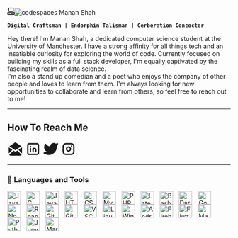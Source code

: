 <svg xmlns="http://www.w3.org/2000/svg" viewBox="0 0 16 16" width="16" height="16"><path d="M0 11.25c0-.966.784-1.75 1.75-1.75h12.5c.966 0 1.75.784 1.75 1.75v3A1.75 1.75 0 0 1 14.25 16H1.75A1.75 1.75 0 0 1 0 14.25Zm2-9.5C2 .784 2.784 0 3.75 0h8.5C13.216 0 14 .784 14 1.75v5a1.75 1.75 0 0 1-1.75 1.75h-8.5A1.75 1.75 0 0 1 2 6.75Zm1.75-.25a.25.25 0 0 0-.25.25v5c0 .138.112.25.25.25h8.5a.25.25 0 0 0 .25-.25v-5a.25.25 0 0 0-.25-.25Zm-2 9.5a.25.25 0 0 0-.25.25v3c0 .138.112.25.25.25h12.5a.25.25 0 0 0 .25-.25v-3a.25.25 0 0 0-.25-.25Z"></path><path d="M7 12.75a.75.75 0 0 1 .75-.75h4.5a.75.75 0 0 1 0 1.5h-4.5a.75.75 0 0 1-.75-.75Zm-4 0a.75.75 0 0 1 .75-.75h.5a.75.75 0 0 1 0 1.5h-.5a.75.75 0 0 1-.75-.75Z"></path></svg>![codespaces](https://github.com/notmananshah/notmananshah/assets/106755658/b45e9f60-33bf-4771-bc5d-a53fefe5ca46)
   Manan Shah 


**`Digital Craftsman | Endorphin Talisman | Cerberation Concocter`**

Hey there! I'm Manan Shah, a dedicated computer science student at the University of Manchester. I have a strong affinity for all things tech and an insatiable curiosity for exploring the world of code. Currently focused on building my skills as a full stack developer, I'm equally captivated by the fascinating realm of data science. <br>
I'm also a stand up comedian and a poet who enjoys the company of other people and loves to learn from them. I'm always looking for new opportunities to collaborate and learn from others, so feel free to reach out to me!

---

## How To Reach Me

<!-- 
- Add mailto
- Add LinkedIn
- Add Twitter
- Add Instagram
 -->
 
<a href="mailto:manan.shah@student.manchester.ac.uk"><svg xmlns="http://www.w3.org/2000/svg" class="icon icon-tabler icon-tabler-mail-opened-filled" width="36" height="36" viewBox="0 0 24 24" stroke-width="2" stroke="currentColor" fill="none" stroke-linecap="round" stroke-linejoin="round">
   <path stroke="none" d="M0 0h24v24H0z" fill="none"></path>
   <path d="M14.872 14.287l6.522 6.52a2.996 2.996 0 0 1 -2.218 1.188l-.176 .005h-14a2.995 2.995 0 0 1 -2.394 -1.191l6.521 -6.522l2.318 1.545l.116 .066a1 1 0 0 0 .878 0l.116 -.066l2.317 -1.545z" stroke-width="0" fill="currentColor"></path>
   <path d="M2 9.535l5.429 3.62l-5.429 5.43z" stroke-width="0" fill="currentColor"></path>
   <path d="M22 9.535v9.05l-5.43 -5.43z" stroke-width="0" fill="currentColor"></path>
   <path d="M12.44 2.102l.115 .066l8.444 5.629l-8.999 6l-9 -6l8.445 -5.63a1 1 0 0 1 .994 -.065z" stroke-width="0" fill="currentColor"></path>
</svg></a>
<a href ="https://www.linkedin.com/in/notmananshah/"><svg xmlns="http://www.w3.org/2000/svg" class="icon icon-tabler icon-tabler-brand-linkedin" width="36" height="36" viewBox="0 0 24 24" stroke-width="2" stroke="currentColor" fill="none" stroke-linecap="round" stroke-linejoin="round">
   <path stroke="none" d="M0 0h24v24H0z" fill="none"></path>
   <path d="M4 4m0 2a2 2 0 0 1 2 -2h12a2 2 0 0 1 2 2v12a2 2 0 0 1 -2 2h-12a2 2 0 0 1 -2 -2z"></path>
   <path d="M8 11l0 5"></path>
   <path d="M8 8l0 .01"></path>
   <path d="M12 16l0 -5"></path>
   <path d="M16 16v-3a2 2 0 0 0 -4 0"></path>
</svg></a>
<a href = "tiwtter.com/notmananshah" ><svg xmlns="http://www.w3.org/2000/svg" class="icon icon-tabler icon-tabler-brand-twitter-filled" width="36" height="36" viewBox="0 0 24 24" stroke-width="2" stroke="currentColor" fill="none" stroke-linecap="round" stroke-linejoin="round">
   <path stroke="none" d="M0 0h24v24H0z" fill="none"></path>
   <path d="M14.058 3.41c-1.807 .767 -2.995 2.453 -3.056 4.38l-.002 .182l-.243 -.023c-2.392 -.269 -4.498 -1.512 -5.944 -3.531a1 1 0 0 0 -1.685 .092l-.097 .186l-.049 .099c-.719 1.485 -1.19 3.29 -1.017 5.203l.03 .273c.283 2.263 1.5 4.215 3.779 5.679l.173 .107l-.081 .043c-1.315 .663 -2.518 .952 -3.827 .9c-1.056 -.04 -1.446 1.372 -.518 1.878c3.598 1.961 7.461 2.566 10.792 1.6c4.06 -1.18 7.152 -4.223 8.335 -8.433l.127 -.495c.238 -.993 .372 -2.006 .401 -3.024l.003 -.332l.393 -.779l.44 -.862l.214 -.434l.118 -.247c.265 -.565 .456 -1.033 .574 -1.43l.014 -.056l.008 -.018c.22 -.593 -.166 -1.358 -.941 -1.358l-.122 .007a.997 .997 0 0 0 -.231 .057l-.086 .038a7.46 7.46 0 0 1 -.88 .36l-.356 .115l-.271 .08l-.772 .214c-1.336 -1.118 -3.144 -1.254 -5.012 -.554l-.211 .084z" stroke-width="0" fill="currentColor"></path>
</svg></a>
<a href = "instagram.com/notmananshah"><svg xmlns="http://www.w3.org/2000/svg" class="icon icon-tabler icon-tabler-brand-instagram" width="36" height="36" viewBox="0 0 24 24" stroke-width="2" stroke="currentColor" fill="none" stroke-linecap="round" stroke-linejoin="round">
   <path stroke="none" d="M0 0h24v24H0z" fill="none"></path>
   <path d="M4 4m0 4a4 4 0 0 1 4 -4h8a4 4 0 0 1 4 4v8a4 4 0 0 1 -4 4h-8a4 4 0 0 1 -4 -4z"></path>
   <path d="M12 12m-3 0a3 3 0 1 0 6 0a3 3 0 1 0 -6 0"></path>
   <path d="M16.5 7.5l0 .01"></path>
</svg></a>

---

### 🧰 Languages and Tools

<img align="left" alt="Java" width="30px" style="padding-right:10px;" src="https://cdn.jsdelivr.net/gh/devicons/devicon/icons/java/java-original.svg"/>
<img align="left" alt="C" width="30px" style="padding-right:10px;" src="https://cdn.jsdelivr.net/gh/devicons/devicon/icons/c/c-line.svg" />
<img align="left" alt="JavaScript" width="30px" style="padding-right:10px;" src="https://cdn.jsdelivr.net/gh/devicons/devicon/icons/javascript/javascript-original.svg" />
<img align="left" alt="HTML" width="30px" style="padding-right:10px;" src="https://cdn.jsdelivr.net/gh/devicons/devicon/icons/html5/html5-plain.svg" />
<img align="left" alt="CSS" width="30px" style="padding-right:10px;" src="https://cdn.jsdelivr.net/gh/devicons/devicon/icons/css3/css3-plain.svg" />
<img align="left" alt="MySQL" width="30px" style="padding-right:10px;" src="https://cdn.jsdelivr.net/gh/devicons/devicon/icons/mysql/mysql-original.svg" />
<img align="left" alt="PHP" width="30px" style="padding-right:10px;" src="https://cdn.jsdelivr.net/gh/devicons/devicon/icons/php/php-plain.svg" />
<img align="left" alt="Latex" width="30px" style="padding-right:10px;" src="https://cdn.jsdelivr.net/gh/devicons/devicon/icons/latex/latex-original.svg" />
<img align="left" alt="Bash" width="30px" style="padding-right:10px;" src="https://cdn.jsdelivr.net/gh/devicons/devicon/icons/bash/bash-original.svg" />
<img align="left" alt="Dart" width="30px" style="padding-right:10px;" src="https://cdn.jsdelivr.net/gh/devicons/devicon/icons/dart/dart-original.svg" />
<img align="left" alt="GoLang" width="30px" style="padding-right:10px;" src="https://cdn.jsdelivr.net/gh/devicons/devicon/icons/go/go-original-wordmark.svg" />
<img align="left" alt="Node.js" width="30px" style="padding-right:10px;" src="https://cdn.jsdelivr.net/gh/devicons/devicon/icons/nodejs/nodejs-original-wordmark.svg" />
<img align="left" alt="React.js" width="30px" style="padding-right:10px;" src="https://cdn.jsdelivr.net/gh/devicons/devicon/icons/react/react-original.svg" />
<img align="left" alt="Git" width="30px" style="padding-right:10px;" src="https://cdn.jsdelivr.net/gh/devicons/devicon/icons/git/git-original.svg" />
<img align="left" alt="GitHub" width="30px" style="padding-right:10px;" src="https://cdn.jsdelivr.net/gh/devicons/devicon/icons/github/github-original.svg" />
<img align="left" alt="VSCode" width="30px" style="padding-right:10px;" src="https://cdn.jsdelivr.net/gh/devicons/devicon/icons/vscode/vscode-original.svg" />
<img align="left" alt="Linux" width="30px" style="padding-right:10px;" src="https://cdn.jsdelivr.net/gh/devicons/devicon/icons/linux/linux-original.svg" />
<img align="left" alt="Windows" width="30px" style="padding-right:10px;" src="https://cdn.jsdelivr.net/gh/devicons/devicon/icons/windows8/windows8-original.svg" />
<img align="left" alt="Android" width="30px" style="padding-right:10px;" src="https://cdn.jsdelivr.net/gh/devicons/devicon/icons/android/android-original.svg" />
<img align="left" alt="Firebase" width="30px" style="padding-right:10px;" src="https://cdn.jsdelivr.net/gh/devicons/devicon/icons/firebase/firebase-plain.svg" />
<img align="left" alt="Flutter" width="30px" style="padding-right:10px;" src="https://cdn.jsdelivr.net/gh/devicons/devicon/icons/flutter/flutter-original.svg" />
<img align="left" alt="MacOS" width="30px" style="padding-right:10px;" src="https://cdn.jsdelivr.net/gh/devicons/devicon/icons/apple/apple-original.svg" />
<img align="left" alt="Python" width="30px" style="padding-right:10px;" src="https://cdn.jsdelivr.net/gh/devicons/devicon/icons/python/python-original.svg" />
<img align="left" alt="Jupyter" width="30px" style="padding-right:10px;" src="https://cdn.jsdelivr.net/gh/devicons/devicon/icons/jupyter/jupyter-original.svg" />
<img align="left" alt="Markdown" width="30px" style="padding-right:10px;" src="https://cdn.jsdelivr.net/gh/devicons/devicon/icons/markdown/markdown-original.svg" />





<br />


<!--
**notmananshah/notmananshah** is a ✨ _special_ ✨ repository because its `README.md` (this file) appears on your GitHub profile.

Here are some ideas to get you started:

- 🔭 I’m currently working on ...
- 🌱 I’m currently learning ...
- 👯 I’m looking to collaborate on ...
- 🤔 I’m looking for help with ...
- 💬 Ask me about ...
- 📫 How to reach me: ...
- 😄 Pronouns: ...
- ⚡ Fun fact: ...
-->
